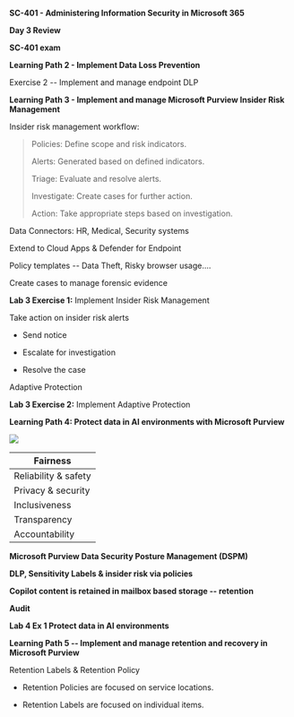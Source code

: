 
**SC-401 - Administering Information Security in Microsoft 365**

**Day 3 Review**

**SC-401 exam**

**Learning Path 2 - Implement Data Loss Prevention**

Exercise 2 -- Implement and manage endpoint DLP

**Learning Path 3 - Implement and manage Microsoft Purview Insider Risk
Management**

Insider risk management workflow:

> Policies: Define scope and risk indicators.
>
> Alerts: Generated based on defined indicators.
>
> Triage: Evaluate and resolve alerts.
>
> Investigate: Create cases for further action.
>
> Action: Take appropriate steps based on investigation.

Data Connectors: HR, Medical, Security systems

Extend to Cloud Apps & Defender for Endpoint

Policy templates -- Data Theft, Risky browser usage....

Create cases to manage forensic evidence

**Lab 3 Exercise 1:** Implement Insider Risk Management

Take action on insider risk alerts

- Send notice

- Escalate for investigation

- Resolve the case

Adaptive Protection

**Lab 3 Exercise 2:** Implement Adaptive Protection

**Learning Path 4: Protect data in AI environments with Microsoft
Purview**

![](media/image1.png)

| Fairness             |
|----------------------|
| Reliability & safety |
| Privacy & security   |
| Inclusiveness        |
| Transparency         |
| Accountability       |

**Microsoft Purview Data Security Posture Management (DSPM)**

**DLP, Sensitivity Labels & insider risk via policies**

**Copilot content is retained in mailbox based storage -- retention**

**Audit**

**Lab 4 Ex 1 Protect data in AI environments**

**Learning Path 5 -- Implement and manage retention and recovery in
Microsoft Purview**

Retention Labels & Retention Policy

- Retention Policies are focused on service locations.

- Retention Labels are focused on individual items.
